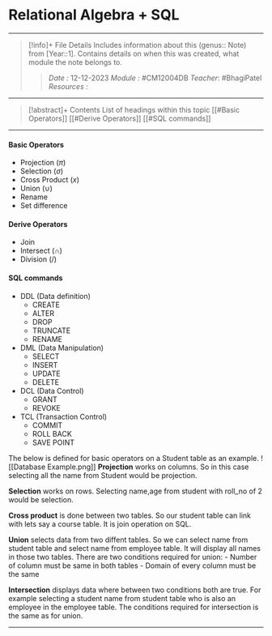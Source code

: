# Relational Algebra + SQL
---
> [!info]+ File Details
> Includes information about this (genus:: Note) from [Year::1]. Contains details on when this was created, what module the note belongs to.
> > *Date :*  12-12-2023 
> > *Module :* #CM12004DB 
> > *Teacher*: #BhagiPatel 
> > *Resources :*

---
> [!abstract]+ Contents
> List of headings within this topic
> [[#Basic Operators]]
> [[#Derive Operators]]
> [[#SQL commands]]
> 
--- 

#### Basic Operators
- Projection $(\pi)$
- Selection $(σ)$
- Cross Product $(x)$
- Union $(\cup)$
- Rename
- Set difference

#### Derive Operators
- Join
- Intersect $(\cap)$
- Division $( / )$

#### SQL commands
- DDL (Data definition)
	- CREATE
	- ALTER
	- DROP
	- TRUNCATE
	- RENAME
- DML (Data Manipulation)
	- SELECT
	- INSERT
	- UPDATE
	- DELETE
- DCL (Data Control)
	- GRANT
	- REVOKE
- TCL (Transaction Control)
	- COMMIT
	- ROLL BACK 
	- SAVE POINT

The below is defined for basic operators on a Student table as an example. 
![[Database Example.png]]
**Projection** works on columns. So in this case selecting all the name from Student would be projection. 

**Selection** works on rows. Selecting name,age from student with roll_no of 2 would be selection. 

**Cross product** is done between two tables. So our student table can link with lets say a course table. It is join operation on SQL. 

**Union** selects data from two diffent tables. So we can select name from student table and select name from employee table. It will display all names in those two tables. There are two conditions required for union:
	- Number of column must be same in both tables
	- Domain of every column must be the same

**Intersection** displays data where between two conditions both are true. For example selecting a student name from student table who is also an employee in the employee table. The conditions required for intersection is the same as for union.

---